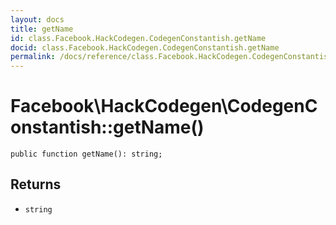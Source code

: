 ```yaml
---
layout: docs
title: getName
id: class.Facebook.HackCodegen.CodegenConstantish.getName
docid: class.Facebook.HackCodegen.CodegenConstantish.getName
permalink: /docs/reference/class.Facebook.HackCodegen.CodegenConstantish.getName.md
---
```

# Facebook\\HackCodegen\\CodegenConstantish::getName()




``` Hack
public function getName(): string;
```




## Returns




* ` string `